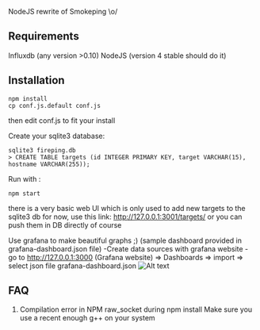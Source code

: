 NodeJS rewrite of Smokeping \o/

Requirements
------------
Influxdb (any version >0.10)
NodeJS (version 4 stable should do it)

Installation
------------

    npm install
    cp conf.js.default conf.js 

then edit conf.js to fit your install

Create your sqlite3 database:

    sqlite3 fireping.db
    > CREATE TABLE targets (id INTEGER PRIMARY KEY, target VARCHAR(15), hostname VARCHAR(255));

Run with :

    npm start 

there is a very basic web UI which is only used to add new targets to the sqlite3 db for now, use this link:
http://127.0.0.1:3001/targets/
or you can push them in DB directly of course

Use grafana to make beautiful graphs ;) (sample dashboard provided in grafana-dashboard.json file)
	-Create data sources with grafana website
	- go to http://127.0.0.1:3000 (Grafana website) => Dashboards => import => select json file grafana-dashboard.json
![Alt text](/fireping.png?raw=true "FirePing Dashboard")

FAQ
------------
1. Compilation error in NPM raw_socket during npm install
Make sure you use a recent enough g++ on your system

